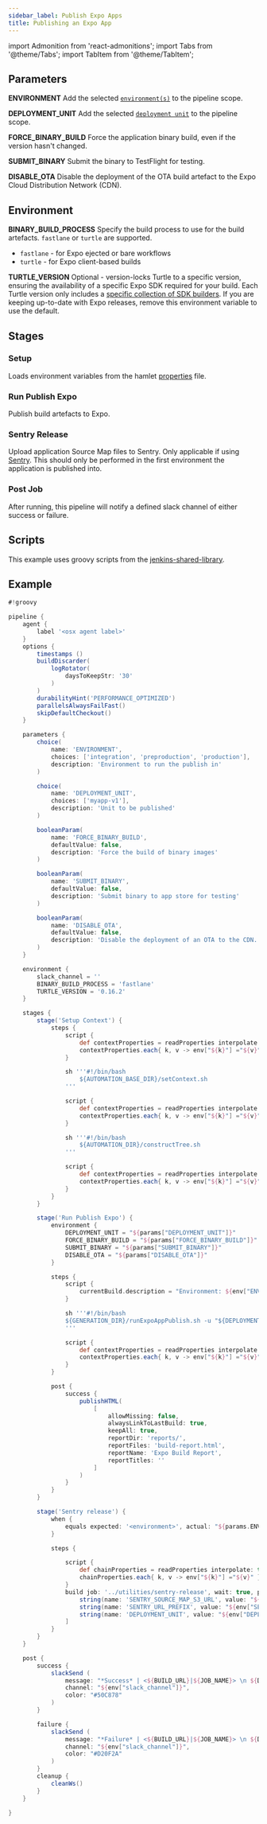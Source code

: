 ```yaml
---
sidebar_label: Publish Expo Apps
title: Publishing an Expo App
---
```

import Admonition from 'react-admonitions';
import Tabs from '@theme/Tabs';
import TabItem from '@theme/TabItem';

## Parameters

**ENVIRONMENT**
Add the selected [`environment(s)`](../../../../../../in-depth/foundations/terminology#environment) to the pipeline scope.

**DEPLOYMENT_UNIT**
Add the selected [`deployment unit`](../../../../../../in-depth/foundations/lifecycle#deployment-units) to the pipeline scope.

**FORCE_BINARY_BUILD**
Force the application binary build, even if the version hasn't changed.

**SUBMIT_BINARY**
Submit the binary to TestFlight for testing.

**DISABLE_OTA**
Disable the deployment of the OTA build artefact to the Expo Cloud Distribution Network (CDN).

## Environment

**BINARY_BUILD_PROCESS**
Specify the build process to use for the build artefacts. `fastlane` or `turtle` are supported.

* `fastlane` - for Expo ejected or bare workflows
* `turtle` - for Expo client-based builds

**TURTLE_VERSION**
Optional - version-locks Turtle to a specific version, ensuring the availability of a specific Expo SDK required for your build.
Each Turtle version only includes a [specific collection of SDK builders](https://github.com/expo/turtle/tree/master/shellTarballs). If you are keeping up-to-date with Expo releases, remove this environment variable to use the default.

## Stages

### Setup

Loads environment variables from the hamlet [properties](../properties/properties) file.

### Run Publish Expo

Publish build artefacts to Expo.

### Sentry Release

Upload application Source Map files to Sentry. Only applicable if using [Sentry](https://sentry.io/welcome/). This should only be performed in the first environment the application is published into.

### Post Job

After running, this pipeline will notify a defined slack channel of either success or failure.

## Scripts

This example uses groovy scripts from the [jenkins-shared-library](https://github.com/hamlet-io/jenkins-shared-library).

## Example

```groovy
#!groovy

pipeline {
    agent {
        label '<osx agent label>'
    }
    options {
        timestamps ()
        buildDiscarder(
            logRotator(
                daysToKeepStr: '30'
            )
        )
        durabilityHint('PERFORMANCE_OPTIMIZED')
        parallelsAlwaysFailFast()
        skipDefaultCheckout()
    }

    parameters {
        choice(
            name: 'ENVIRONMENT',
            choices: ['integration', 'preproduction', 'production'],
            description: 'Environment to run the publish in'
        )

        choice(
            name: 'DEPLOYMENT_UNIT',
            choices: ['myapp-v1'],
            description: 'Unit to be published'
        )

        booleanParam(
            name: 'FORCE_BINARY_BUILD',
            defaultValue: false,
            description: 'Force the build of binary images'
        )

        booleanParam(
            name: 'SUBMIT_BINARY',
            defaultValue: false,
            description: 'Submit binary to app store for testing'
        )

        booleanParam(
            name: 'DISABLE_OTA',
            defaultValue: false,
            description: 'Disable the deployment of an OTA to the CDN. Useful when doing library updates in binary images'
        )
    }

    environment {
        slack_channel = ''
        BINARY_BUILD_PROCESS = 'fastlane'
        TURTLE_VERSION = '0.16.2'
    }

    stages {
        stage('Setup Context') {
            steps {
                script {
                    def contextProperties = readProperties interpolate: true, file: "${env.properties_file}";
                    contextProperties.each{ k, v -> env["${k}"] ="${v}" }
                }

                sh '''#!/bin/bash
                    ${AUTOMATION_BASE_DIR}/setContext.sh
                '''

                script {
                    def contextProperties = readProperties interpolate: true, file: "${WORKSPACE}/context.properties";
                    contextProperties.each{ k, v -> env["${k}"] ="${v}" }
                }

                sh '''#!/bin/bash
                    ${AUTOMATION_DIR}/constructTree.sh
                '''

                script {
                    def contextProperties = readProperties interpolate: true, file: "${WORKSPACE}/context.properties";
                    contextProperties.each{ k, v -> env["${k}"] ="${v}" }
                }
            }
        }

        stage('Run Publish Expo') {
            environment {
                DEPLOYMENT_UNIT = "${params["DEPLOYMENT_UNIT"]}"
                FORCE_BINARY_BUILD = "${params["FORCE_BINARY_BUILD"]}"
                SUBMIT_BINARY = "${params["SUBMIT_BINARY"]}"
                DISABLE_OTA = "${params["DISABLE_OTA"]}"
            }

            steps {
                script {
                    currentBuild.description = "Environment: ${env["ENVIRONMENT"]} - Deployment unit: ${env["DEPLOYMENT_UNIT"]}"
                }

                sh '''#!/bin/bash
                ${GENERATION_DIR}/runExpoAppPublish.sh -u "${DEPLOYMENT_UNIT}"
                '''

                script {
                    def contextProperties = readProperties interpolate: true, file: "${WORKSPACE}/context.properties";
                    contextProperties.each{ k, v -> env["${k}"] ="${v}" }
                }
            }

            post {
                success {
                    publishHTML(
                        [
                            allowMissing: false,
                            alwaysLinkToLastBuild: true,
                            keepAll: true,
                            reportDir: 'reports/',
                            reportFiles: 'build-report.html',
                            reportName: 'Expo Build Report',
                            reportTitles: ''
                        ]
                    )
                }
            }
        }

        stage('Sentry release') {
            when {
                equals expected: '<environment>', actual: "${params.ENVIRONMENT}"
            }

            steps {

                script {
                    def chainProperties = readProperties interpolate: true, file: "${WORKSPACE}/chain.properties";
                    chainProperties.each{ k, v -> env["${k}"] ="${v}" }
                }
                build job: '../utilities/sentry-release', wait: true, parameters: [
                    string(name: 'SENTRY_SOURCE_MAP_S3_URL', value: "${env["SENTRY_SOURCE_MAP_S3_URL"]}"),
                    string(name: 'SENTRY_URL_PREFIX', value: "${env["SENTRY_URL_PREFIX"]}"),
                    string(name: 'DEPLOYMENT_UNIT', value: "${env["DEPLOYMENT_UNIT"]}")
                ]
            }
        }
    }

    post {
        success {
            slackSend (
                message: "*Success* | <${BUILD_URL}|${JOB_NAME}> \n ${DETAIL_MESSAGE}",
                channel: "${env["slack_channel"]}",
                color: "#50C878"
            )
        }

        failure {
            slackSend (
                message: "*Failure* | <${BUILD_URL}|${JOB_NAME}> \n ${DETAIL_MESSAGE}",
                channel: "${env["slack_channel"]}",
                color: "#D20F2A"
            )
        }
        cleanup {
            cleanWs()
        }
    }

}
```
